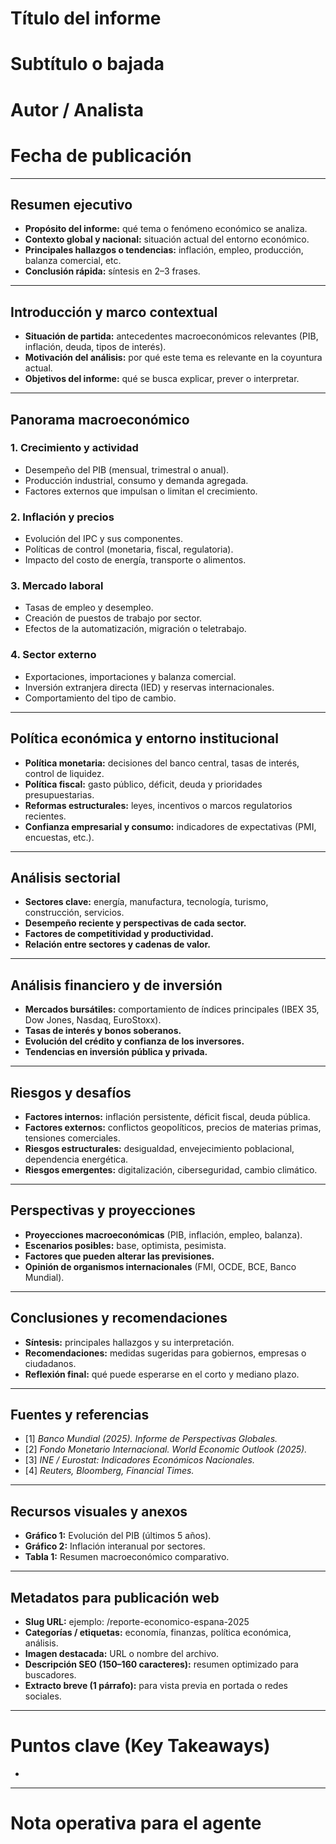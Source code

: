 <!-- ============================================================= -->
<!-- PLANTILLA DE REPORTE ECONÓMICO EXTENSO                        -->
<!-- Lista para publicación web / artículo de blog                 -->
<!-- Basada en principios de análisis económico y divulgación.     -->
<!-- ============================================================= -->

# Título del informe
<!-- Instrucción: Escribir un título preciso y atractivo (máx. 90 caracteres). Ejemplo: "El pulso de la economía europea en 2025: inflación, energía y crecimiento". -->

# Subtítulo o bajada
<!-- Instrucción: Añadir una frase explicativa o contextualizadora que complemente el título. -->

# Autor / Analista
<!-- Instrucción: Indicar nombre, cargo o institución del autor. Ejemplo: Luis González Fraga – GEEX Research. -->

# Fecha de publicación
<!-- Instrucción: Especificar la fecha exacta (dd/mm/aaaa). -->

---

## Resumen ejecutivo
- **Propósito del informe:** qué tema o fenómeno económico se analiza.  
- **Contexto global y nacional:** situación actual del entorno económico.  
- **Principales hallazgos o tendencias:** inflación, empleo, producción, balanza comercial, etc.  
- **Conclusión rápida:** síntesis en 2–3 frases.  
<!-- Instrucción: Escribir entre 150 y 250 palabras, priorizando claridad y enfoque analítico. -->

---

## Introducción y marco contextual
- **Situación de partida:** antecedentes macroeconómicos relevantes (PIB, inflación, deuda, tipos de interés).  
- **Motivación del análisis:** por qué este tema es relevante en la coyuntura actual.  
- **Objetivos del informe:** qué se busca explicar, prever o interpretar.  
<!-- Instrucción: Redactar con tono informativo y atractivo; contextualizar el problema o tendencia. -->

---

## Panorama macroeconómico
### 1. Crecimiento y actividad
- Desempeño del PIB (mensual, trimestral o anual).  
- Producción industrial, consumo y demanda agregada.  
- Factores externos que impulsan o limitan el crecimiento.  

### 2. Inflación y precios
- Evolución del IPC y sus componentes.  
- Políticas de control (monetaria, fiscal, regulatoria).  
- Impacto del costo de energía, transporte o alimentos.  

### 3. Mercado laboral
- Tasas de empleo y desempleo.  
- Creación de puestos de trabajo por sector.  
- Efectos de la automatización, migración o teletrabajo.  

### 4. Sector externo
- Exportaciones, importaciones y balanza comercial.  
- Inversión extranjera directa (IED) y reservas internacionales.  
- Comportamiento del tipo de cambio.  
<!-- Instrucción: Incluir cifras actualizadas, comparativas interanuales y breves interpretaciones. -->

---

## Política económica y entorno institucional
- **Política monetaria:** decisiones del banco central, tasas de interés, control de liquidez.  
- **Política fiscal:** gasto público, déficit, deuda y prioridades presupuestarias.  
- **Reformas estructurales:** leyes, incentivos o marcos regulatorios recientes.  
- **Confianza empresarial y consumo:** indicadores de expectativas (PMI, encuestas, etc.).  
<!-- Instrucción: Describir medidas implementadas y su impacto potencial en la estabilidad macroeconómica. -->

---

## Análisis sectorial
- **Sectores clave:** energía, manufactura, tecnología, turismo, construcción, servicios.  
- **Desempeño reciente y perspectivas de cada sector.**  
- **Factores de competitividad y productividad.**  
- **Relación entre sectores y cadenas de valor.**  
<!-- Instrucción: Dedicar un párrafo por sector, apoyado con datos o citas de informes reconocidos. -->

---

## Análisis financiero y de inversión
- **Mercados bursátiles:** comportamiento de índices principales (IBEX 35, Dow Jones, Nasdaq, EuroStoxx).  
- **Tasas de interés y bonos soberanos.**  
- **Evolución del crédito y confianza de los inversores.**  
- **Tendencias en inversión pública y privada.**  
<!-- Instrucción: Analizar los indicadores financieros en relación con la economía real. -->

---

## Riesgos y desafíos
- **Factores internos:** inflación persistente, déficit fiscal, deuda pública.  
- **Factores externos:** conflictos geopolíticos, precios de materias primas, tensiones comerciales.  
- **Riesgos estructurales:** desigualdad, envejecimiento poblacional, dependencia energética.  
- **Riesgos emergentes:** digitalización, ciberseguridad, cambio climático.  
<!-- Instrucción: Evaluar los riesgos con un enfoque prospectivo y realista. -->

---

## Perspectivas y proyecciones
- **Proyecciones macroeconómicas** (PIB, inflación, empleo, balanza).  
- **Escenarios posibles:** base, optimista, pesimista.  
- **Factores que pueden alterar las previsiones.**  
- **Opinión de organismos internacionales** (FMI, OCDE, BCE, Banco Mundial).  
<!-- Instrucción: Presentar cifras y argumentos respaldados por fuentes oficiales o modelos de simulación. -->

---

## Conclusiones y recomendaciones
- **Síntesis:** principales hallazgos y su interpretación.  
- **Recomendaciones:** medidas sugeridas para gobiernos, empresas o ciudadanos.  
- **Reflexión final:** qué puede esperarse en el corto y mediano plazo.  
<!-- Instrucción: Cerrar con ideas claras y basadas en evidencia. -->

---

## Fuentes y referencias
- [1] *Banco Mundial (2025). Informe de Perspectivas Globales.*  
- [2] *Fondo Monetario Internacional. World Economic Outlook (2025).*  
- [3] *INE / Eurostat: Indicadores Económicos Nacionales.*  
- [4] *Reuters, Bloomberg, Financial Times.*  
<!-- Instrucción: Citar todas las fuentes oficiales, institucionales y documentales consultadas. -->

---

## Recursos visuales y anexos
- **Gráfico 1:** Evolución del PIB (últimos 5 años).  
- **Gráfico 2:** Inflación interanual por sectores.  
- **Tabla 1:** Resumen macroeconómico comparativo.  
<!-- Instrucción: Mencionar recursos gráficos o enlaces a dashboards externos. -->

---

## Metadatos para publicación web
- **Slug URL:** ejemplo: /reporte-economico-espana-2025  
- **Categorías / etiquetas:** economía, finanzas, política económica, análisis.  
- **Imagen destacada:** URL o nombre del archivo.  
- **Descripción SEO (150–160 caracteres):** resumen optimizado para buscadores.  
- **Extracto breve (1 párrafo):** para vista previa en portada o redes sociales.  
<!-- Instrucción: Completar todos los campos antes de publicar en CMS. -->

---

# Puntos clave (Key Takeaways)
- <!-- Instrucción: Escribir 4–6 viñetas que resuman los hallazgos esenciales del informe. -->

---

# Nota operativa para el agente
<!--
1) Redactar con tono analítico pero comprensible para público general interesado en economía.
2) Utilizar datos recientes, citar fuentes verificables y mantener equilibrio entre descripción y análisis.
3) Respetar coherencia temática: de lo global a lo sectorial y luego a las conclusiones.
4) Priorizar claridad narrativa, formato legible y secciones equilibradas para web.
5) Incluir metadatos SEO, tablas o gráficos simples en formato Markdown o HTML.
6) Evitar juicios de valor; basar todo en evidencia económica comprobable.
-->
